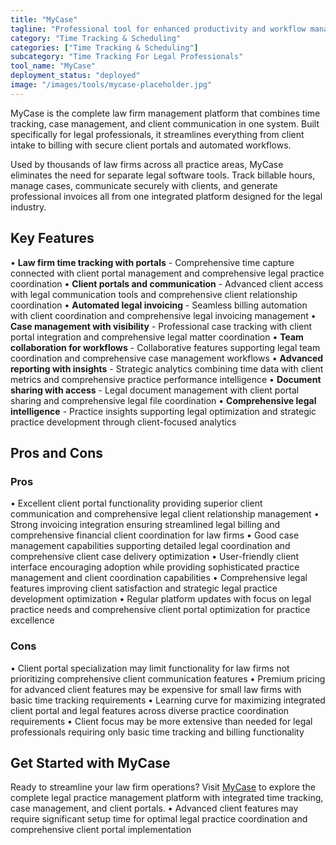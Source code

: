 ```yaml
---
title: "MyCase"
tagline: "Professional tool for enhanced productivity and workflow management"
category: "Time Tracking & Scheduling"
categories: ["Time Tracking & Scheduling"]
subcategory: "Time Tracking For Legal Professionals"
tool_name: "MyCase"
deployment_status: "deployed"
image: "/images/tools/mycase-placeholder.jpg"
---
```

MyCase is the complete law firm management platform that combines time tracking, case management, and client communication in one system. Built specifically for legal professionals, it streamlines everything from client intake to billing with secure client portals and automated workflows.

Used by thousands of law firms across all practice areas, MyCase eliminates the need for separate legal software tools. Track billable hours, manage cases, communicate securely with clients, and generate professional invoices all from one integrated platform designed for the legal industry.

## Key Features

• **Law firm time tracking with portals** - Comprehensive time capture connected with client portal management and comprehensive legal practice coordination
• **Client portals and communication** - Advanced client access with legal communication tools and comprehensive client relationship coordination
• **Automated legal invoicing** - Seamless billing automation with client coordination and comprehensive legal invoicing management
• **Case management with visibility** - Professional case tracking with client portal integration and comprehensive legal matter coordination
• **Team collaboration for workflows** - Collaborative features supporting legal team coordination and comprehensive case management workflows
• **Advanced reporting with insights** - Strategic analytics combining time data with client metrics and comprehensive practice performance intelligence
• **Document sharing with access** - Legal document management with client portal sharing and comprehensive legal file coordination
• **Comprehensive legal intelligence** - Practice insights supporting legal optimization and strategic practice development through client-focused analytics

## Pros and Cons

### Pros
• Excellent client portal functionality providing superior client communication and comprehensive legal client relationship management
• Strong invoicing integration ensuring streamlined legal billing and comprehensive financial client coordination for law firms
• Good case management capabilities supporting detailed legal coordination and comprehensive client case delivery optimization
• User-friendly client interface encouraging adoption while providing sophisticated practice management and client coordination capabilities
• Comprehensive legal features improving client satisfaction and strategic legal practice development optimization
• Regular platform updates with focus on legal practice needs and comprehensive client portal optimization for practice excellence

### Cons
• Client portal specialization may limit functionality for law firms not prioritizing comprehensive client communication features
• Premium pricing for advanced client features may be expensive for small law firms with basic time tracking requirements
• Learning curve for maximizing integrated client portal and legal features across diverse practice coordination requirements
• Client focus may be more extensive than needed for legal professionals requiring only basic time tracking and billing functionality

## Get Started with MyCase

Ready to streamline your law firm operations? Visit [MyCase](https://www.mycase.com) to explore the complete legal practice management platform with integrated time tracking, case management, and client portals.
• Advanced client features may require significant setup time for optimal legal practice coordination and comprehensive client portal implementation